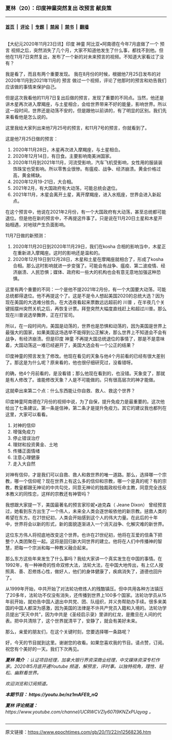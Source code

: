 ### 夏林（20）：印度神童突然复出 改预言 献良策

---

#### [首页](../../../..?n12568236) &nbsp;|&nbsp; [评论](../../../../../epoch-comment?n12568236) &nbsp;|&nbsp; [专题](../../../../../epoch-special?n12568236) &nbsp;|&nbsp; [禁闻](../../../../../epoch-news?n12568236) &nbsp;|&nbsp; [禁书](../../../../../books?n12568236) &nbsp;|&nbsp; [翻墙](https://github.com/gfw-breaker/nogfw/blob/master/README.md?n12568236)


<div class="column" id="artbody" itemprop="articleBody">
 <!-- article content begin -->
 <p>
  【大纪元2020年11月23日讯】印度
  <ok href="https://www.epochtimes.com/gb/tag/%E7%A5%9E%E7%AB%A5.html">
   神童
  </ok>
  阿比亚•阿南德在今年7月底做了一个
  <ok href="https://www.epochtimes.com/gb/tag/%E9%A2%84%E8%A8%80.html">
   预言
  </ok>
  视频之后，突然消失了几个月，大家不知道他发生了什么事，都找不到他。但他在11月7日突然复出，发布了一个新的对未来预言的视频。不知道大家看过了没有？
 </p>
 <p>
  我是看了，而且有两个重要发现。 我在8月份的时候，根据他7月25日发布的对2020年11月到2021年11月的
  <ok href="https://www.epochtimes.com/gb/tag/%E9%A2%84%E8%A8%80.html">
   预言
  </ok>
  做过一个视频，评论了他那时的预言和劝告我们应该做的事情来保护自己。
 </p>
 <p>
 </p>
 <p>
  但是这次我看他的11月7日复出后做的预言，发现了重要的不同点。当然，他还是讲木星再次进入摩羯座，与土星相合，会给世界带来不好的能量，影响世界。所以这一段时间，世界还是动荡不安的，但是跟他以前讲的，有了明显的区别。我们先来看看他是怎么说的。
 </p>
 <p>
  这里我给大家列出来他7月25号的预言，和11月7号的预言，你就看到了。
 </p>
 <p>
  这是他7月25日做的预言：
 </p>
 <ol>
  <li>
   2020年11月28日，木星再次进入摩羯座，与土星相合。
  </li>
  <li>
   2020年12月14日，有日食。主要影响南美洲国家。
  </li>
  <li>
   2020年11月到2021年11月，河流受影响，汽车飞机受影响，女性用的服装装饰珠宝也受影响。所以零售业很惨。有瘟疫、战争、经济崩溃。黄金价格过高，黄金稀缺。
  </li>
  <li>
   2020年12月19-21日，大合相。
  </li>
  <li>
   2021年2月，有大国政府有大动荡，可能总统会退位。
  </li>
  <li>
   2021年11月，木星会离开土星，离开摩羯座，进入水瓶座，世界会进入新起点。
  </li>
 </ol>
 <p>
  在这个预言中，他说在2021年2月份，有一个大国政府有大动荡，甚至总统都可能退位。但是他在新的预言中，不再提这件事了。只是说在11月20日土星和木星开始相遇，对地球产生负面影响。
 </p>
 <p>
  11月7日做的新预测：
 </p>
 <ol>
  <li>
   2020年11月20日到2020年11月29日，我们在kosha 合相的影响当中，木星正在重新进入摩羯座。这时的影响还是温和的。
  </li>
  <li>
   2020年12月19日到12月28日，木星和土星在摩羯座就相合了，形成了kosha 合相。那么这时影响就进一步变强了。可能会有战争、瘟疫、第二波疫情、经济崩溃、人民恐惧；媒体、政府和一些大的机构也会有意无意地加强这种恐惧。
  </li>
 </ol>
 <p>
  这里有两个重要的不同：一个是他不提2021年2月份，有一个大国要大动荡，可能总统都得退位。他不再提这个了。这是不是令人想起美国2020的总统大选？因为现在美国的大选难分胜负。在大选夜看起来票数远远超前的
  <ok href="https://www.epochtimes.com/gb/tag/%E5%B7%9D%E6%99%AE.html">
   川普
  </ok>
  ，在半夜几个关键摇摆州突然关机之后，再恢复计票。拜登突然大幅度直线赶上和超过川普。那么现在川普说选举舞弊，正在打官司。
 </p>
 <p>
  所以，在一段时间内，美国是动荡的，世界也是恐惧和动荡的，因为美国是世界上最强大的国家，如果美国这场选举不能得到公正解决，那么世界上不知道会不会有战争，有经济崩溃。但是印度
  <ok href="https://www.epochtimes.com/gb/tag/%E7%A5%9E%E7%AB%A5.html">
   神童
  </ok>
  不再提大国总统退位的事情了，那是不是意味着，大国动荡这一难已经避开了，美国大选会有一个公正的结果？
 </p>
 <p>
  印度神童的预言发生了修改。他现在看见的天象与他4个月前看的已经有很大差别了。那这是为什么呢？原来看的，他也很仔细研究过，没看错呀。
 </p>
 <p>
  的确，他4个月前看的，是没看错；那么他现在看到的，也没错。天象变了，那就是有人修改了。谁能修改天象？人是不可能做的。只有很高层次的神才能做。
 </p>
 <p>
  这就牵出来第二个点：什么东西能让你自救、救人、救这个世界？
 </p>
 <p>
  印度神童阿南德在7月份的视频中说，为了自保，提升免疫力是最重要的。这次他给出了七条建议。第一条是信神，第二条才是提升免疫力。其它的建议我也都列在这里，大家可以看看。
 </p>
 <ol>
  <li>
   对神的信仰
  </li>
  <li>
   增强免疫力
  </li>
  <li>
   停止错误治疗
  </li>
  <li>
   理财和投资黄金、土地
  </li>
  <li>
   传播正面情绪
  </li>
  <li>
   注意心理健康
  </li>
  <li>
   走入大自然
  </li>
 </ol>
 <p>
  对神有信仰，才是我们可以自救、救人和救世界的唯一道路。那么，选择哪一个宗教，哪一个信仰呢？现在世界上有这么多的信仰和宗教，哪一个是真的呢？有的宗教，教皇都跟无神论的中共勾兑，同意无神论的独裁政权任命主教，同意完全违反本教义的同性恋，这样的宗教还有神管吗？
 </p>
 <p>
  我想跟大家提一下，美国最著名的预言家珍妮•迪克森（ Jeane Dixon） 曾经预言过，她看到东方出生了一个伟人，未来全人类会逐世皈依他的新宗教。拯救人类的希望在东方。在21世纪初，人类会开始感到这个人的伟大力量。在此后的十年中，世界将会以新的形式，新的面貌逐渐进入一个消灭战争、化解灾难的新世界。
 </p>
 <p>
  这位东方伟人将彻底地改变这个世界。也许在21世纪初，他将在互爱的信条下把整个人类团聚在一起。这将是回归新大同世界的建立。他将在人们中传播神的智慧，把每一个宗派和每一种教义融合起来。
 </p>
 <p>
  那么东方这些年来发生了什么事吗？我给大家讲一个真实发生在中国的事情。在1992年，有一种神奇的性命双修大法，法轮大法，在中国大地传出，有上亿人按照真、善、忍修炼心性，做好人，他们的身体健康了，疾病消失了，道德也回升了。
 </p>
 <p>
  从1999年开始，中共开始了对法轮功修炼人的残酷镇压。但中共用各种方法镇压了20多年，法轮功不仅没有消失，还传播到世界上100多个国家。法轮功学员从15年前开始，就劝告中国人退出中共党、团、队组织，并义务帮助办手续。很多来美国的中国人都深为感激，因为美国的法律是不许共产党员入籍和入境的。法轮功学员提出“天灭中共”，因为中共是《圣经启示录》里讲的红龙，是撒旦在人间的代表。把中共清除了，这个世界就清平了，安静了，就会有美好未来。
 </p>
 <p>
  那么，亲爱的朋友们，在这个关键时刻，您要选择哪一条路呢？
 </p>
 <p>
  好，今天的节目就到这里。谢谢您的收看。如果您喜欢我的节目。请点赞，订阅。祝您有个美好的一天。我们下次再见。
 </p>
 <p>
 </p>
 <p>
  <em>
   <strong>
    <ok href="https://www.epochtimes.com/gb/tag/%E5%A4%8F%E6%9E%97.html">
     夏林
    </ok>
    简介
   </strong>
   ：认证项目经理，加拿大银行界资深商业经理，中文媒体资深专栏作家。2020年5月底开通Youtube 频道，解预言，评时事。以独特视角，理性、轻松、幽默看世界。
  </em>
 </p>
 <p>
  <em>
   欢迎浏览和订阅频道。
  </em>
 </p>
 <p>
  <em>
   <strong>
    本期节目：
    <ok href="https://youtu.be/nz1mAFE9_nQ">
     https://youtu.be/nz1mAFE9_nQ
    </ok>
   </strong>
  </em>
 </p>
 <p>
  <em>
   <strong>
    <ok href="https://www.epochtimes.com/gb/tag/%E5%A4%8F%E6%9E%97.html">
     夏林
    </ok>
    评论频道：
   </strong>
   <ok href="https://www.youtube.com/channel/UCRWCVZIy607l9KNZxPUqyag">
    https://www.youtube.com/channel/UCRWCVZIy607l9KNZxPUqyag
   </ok>
   。
  </em>
 </p>
 <p>
 </p>
 <p>
 </p>
 <p>
 </p>
 <!-- article content end -->
</div>


---

原文链接：https://www.epochtimes.com/gb/20/11/22/n12568236.htm